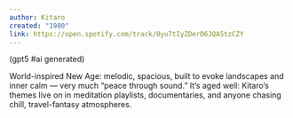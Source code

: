 ```yaml
---
author: Kitaro
created: "1980"
link: https://open.spotify.com/track/0yu7tIyZDerD6JQA5tzCZY
---
```


(gpt5 #ai generated)

World-inspired New Age: melodic, spacious, built to evoke landscapes and inner calm — very much “peace through sound.” It’s aged well: Kitaro’s themes live on in meditation playlists, documentaries, and anyone chasing chill, travel-fantasy atmospheres.
